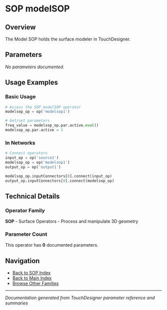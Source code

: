 # SOP modelSOP

## Overview

The Model SOP holds the surface modeler in TouchDesigner.

## Parameters

*No parameters documented.*

## Usage Examples

### Basic Usage

```python
# Access the SOP modelSOP operator
modelsop_op = op('modelsop1')

# Get/set parameters
freq_value = modelsop_op.par.active.eval()
modelsop_op.par.active = 1
```

### In Networks

```python
# Connect operators
input_op = op('source1')
modelsop_op = op('modelsop1')
output_op = op('output1')

modelsop_op.inputConnectors[0].connect(input_op)
output_op.inputConnectors[0].connect(modelsop_op)
```

## Technical Details

### Operator Family

**SOP** - Surface Operators - Process and manipulate 3D geometry

### Parameter Count

This operator has **0** documented parameters.

## Navigation

- [Back to SOP Index](../SOP/SOP_INDEX.md)
- [Back to Main Index](../OPERATORS_INDEX.md)
- [Browse Other Families](../OPERATORS_INDEX.md#quick-navigation)

---
*Documentation generated from TouchDesigner parameter reference and summaries*
